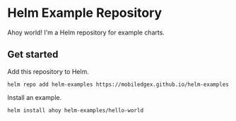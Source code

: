 # Helm Example Repository

Ahoy world!  I'm a Helm repository for example charts.

## Get started

Add this repository to Helm.

```
helm repo add helm-examples https://mobiledgex.github.io/helm-examples
```

Install an example.

```
helm install ahoy helm-examples/hello-world
```
